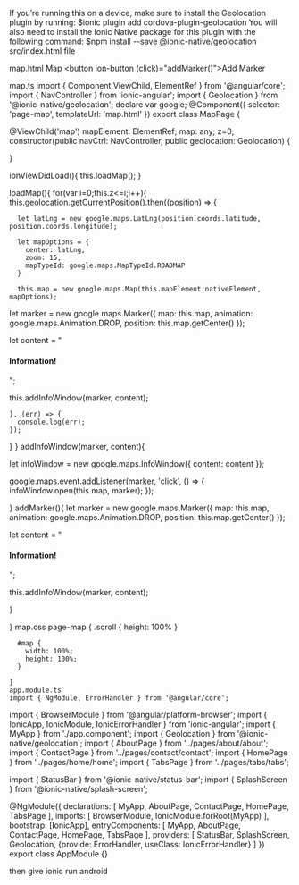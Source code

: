 If you’re running this on a device, make sure to install the Geolocation plugin by running:
$ionic plugin add cordova-plugin-geolocation
You will also need to install the Ionic Native package for this plugin with the following command:
$npm install --save @ionic-native/geolocation
src/index.html file
<script src="http://maps.google.com/maps/api/js?key=AIzaSyDqOR7was339kOSwJmThOWlaj83spus0Dc"></script>
<script src="cordova.js"></script>
map.html
<ion-header>
  <ion-navbar>
    <ion-title>
      Map
    </ion-title>
    <ion-buttons end>
      <button ion-button (click)="addMarker()"><ion-icon name="add"></ion-icon>Add Marker</button>
    </ion-buttons> 
  </ion-navbar>
</ion-header>
 
<ion-content>
  <div #map id="map"></div> 
</ion-content>
map.ts
import { Component,ViewChild, ElementRef  } from '@angular/core';
import { NavController } from 'ionic-angular';
import { Geolocation } from '@ionic-native/geolocation';
declare var google;
@Component({
  selector: 'page-map',
  templateUrl: 'map.html'
})
export class MapPage {

 @ViewChild('map') mapElement: ElementRef;
  map: any;
 z=0;
  constructor(public navCtrl: NavController, public geolocation: Geolocation) {
 
  }
 
  ionViewDidLoad(){
    this.loadMap();
  }
  
 
  loadMap(){
 for(var i=0;this.z<=i;i++){
    this.geolocation.getCurrentPosition().then((position) => {
 
      let latLng = new google.maps.LatLng(position.coords.latitude, position.coords.longitude);
 
      let mapOptions = {
        center: latLng,
        zoom: 15,
        mapTypeId: google.maps.MapTypeId.ROADMAP
      }
 
      this.map = new google.maps.Map(this.mapElement.nativeElement, mapOptions);
 let marker = new google.maps.Marker({
    map: this.map,
    animation: google.maps.Animation.DROP,
    position: this.map.getCenter()
  });
 
  let content = "<h4>Information!</h4>";         
 
  this.addInfoWindow(marker, content);
    

    }, (err) => {
      console.log(err);
    });
 }
  }
 addInfoWindow(marker, content){
 
  let infoWindow = new google.maps.InfoWindow({
    content: content
  });
 
  google.maps.event.addListener(marker, 'click', () => {
    infoWindow.open(this.map, marker);
  });
 
} 
  addMarker(){
  let marker = new google.maps.Marker({
    map: this.map,
    animation: google.maps.Animation.DROP,
    position: this.map.getCenter()
  });
 
  let content = "<h4>Information!</h4>";         
 
  this.addInfoWindow(marker, content);
 
}
 
  }
map.css
page-map {
 .scroll {
        height: 100%
      }
 
      #map {
        width: 100%;
        height: 100%;
      }
 
    }
    app.module.ts
    import { NgModule, ErrorHandler } from '@angular/core';
import { BrowserModule } from '@angular/platform-browser';
import { IonicApp, IonicModule, IonicErrorHandler } from 'ionic-angular';
import { MyApp } from './app.component';
import { Geolocation } from '@ionic-native/geolocation';
import { AboutPage } from '../pages/about/about';
import { ContactPage } from '../pages/contact/contact';
import { HomePage } from '../pages/home/home';
import { TabsPage } from '../pages/tabs/tabs';

import { StatusBar } from '@ionic-native/status-bar';
import { SplashScreen } from '@ionic-native/splash-screen';

@NgModule({
  declarations: [
    MyApp,
    AboutPage,
    ContactPage,
    HomePage,
    TabsPage
  ],
  imports: [
    BrowserModule,
    IonicModule.forRoot(MyApp)
  ],
  bootstrap: [IonicApp],
  entryComponents: [
    MyApp,
    AboutPage,
    ContactPage,
    HomePage,
    TabsPage
  ],
  providers: [
    StatusBar,
    SplashScreen,
     Geolocation,
    {provide: ErrorHandler, useClass: IonicErrorHandler}
  ]
})
export class AppModule {}



then give ionic run android

